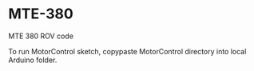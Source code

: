 # MTE-380
MTE 380 ROV code

To run MotorControl sketch, copypaste MotorControl directory into local Arduino folder.